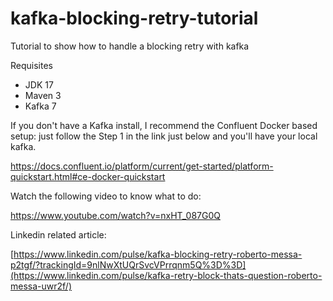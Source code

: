 # kafka-blocking-retry-tutorial
Tutorial to show how to handle a blocking retry with kafka

Requisites

* JDK 17
* Maven 3
* Kafka 7

If you don't have a Kafka install, I recommend the Confluent Docker based setup: just follow the Step 1 in the link just below and you'll have your local kafka.

https://docs.confluent.io/platform/current/get-started/platform-quickstart.html#ce-docker-quickstart

Watch the following video to know what to do:

https://www.youtube.com/watch?v=nxHT_087G0Q

Linkedin related article:

[https://www.linkedin.com/pulse/kafka-blocking-retry-roberto-messa-p2tgf/?trackingId=9nlNwXtUQrSvcVPrrqnm5Q%3D%3D](https://www.linkedin.com/pulse/kafka-retry-block-thats-question-roberto-messa-uwr2f/)
